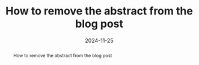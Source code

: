 ---
title: "How to remove the abstract from the blog post"
date: "2024-11-25"
abstract: "How to remove the abstract from the blog post"
---